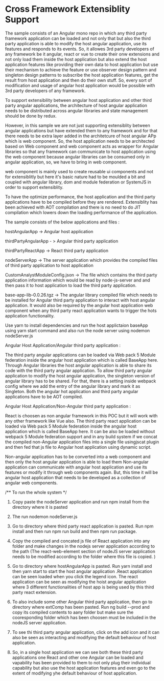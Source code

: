 # Cross Framework Extensiblity Support
The sample consists of an Angular mono repo in which any third party framework application can be loaded and not only that but also the third party application is able to modify the host angular application, use its features and responds to its events. So, it allowes 3rd party developers of any framework be it angular, react or vue to create their onw extensions and not only load them inside the host application but also extend the host application features like providing their own data to host application but use their
mechanism to achieve the feature or use observer design pattern and singleton design patterns to subscribe the host application features, get the result from host application and then do their own stuff. So, every sort of modification and usage of angular host application would be possible with 3rd party developers of any framework.

To support extensibility between angular host application and other third party angular applications, the architecture of host angular application needs to be distributed
across angular libraries and state management should be done by redux.

However, in this sample we are not just supporting extensiblity between angular applications but have extended them to any framework and for that there needs to be extra layer 
added in the architetcure of host angular APp which is web component. So, the host application needs to be architected based on Web component and web component acts as wrapper for Angular libraries so that any framework can communicate to host application using the web component because angular libraries can be consumed only in angular application, so, we have to bring in web component. 

web component is mainly used to create reusable ui components and not for extensiblitly but here it's basic nature had to be moulded a bit and coupled with angular library,  dom and module federation or SystemJS in order to support extensiblity.


To have the optimize performance, the host application and the third party applications have to be compiled before they are rendered. Extensiblity has been achieved with AOT compilation and there is no need to do JIT compilation which
lowers down the loading performance of the application.

The sample consists of the below applications and files :

hostAngularApp -> Angular host application

thirdPartyAngularApp - > Angular third party application

thirdPartyReactApp -> React third party application

nodeServerApp -> The server application which provides the compiled files of third party application to host application

CustomAnalystModuleConfig.json -> The file which contains the third party application information which would be read by node-js-server and and then pass it to host application
to load the third party application.

base-app-lib-0.0.26.tgz -> The angular library compiled file which needs to be installed for Angular third party application to interact with host angular application.
It would also be required by the angular host application web component when any third party react application wants to trigger the hots application functionality.

Use yarn to install dependencies and run the host applictaion baseApp using yarn start command and also run the node server using nodemon nodeServer.js


 Angular Host Application/Angular third party  application :
 
The third party angular applications can be loaded via Web pack 5 Module federation inside the angular host application which is called BaseApp here.
Through Angular libraries the host angular application  is able to share its code with the third party angular application.
To allow third party angular application to modify the host angular application, the singleton version of angular library has to be shared.
For that, there is a setting inside webpack config where we add the entry of the angular library and mark it as Singleton.
Both the angular hot application and third party angular applications have to be AOT compiled.

 Angular Host Application/Non-Angular third party  application :
 
 React is choosen as non angular framework in this POC but it will work with any other framework like Vue also.
 The third party react application can be loaded via Web pack 5 Module federation inside the angular host application which is called BaseApp here.
 It can be also be loaded without webpack 5 Module federation support and in any build system if we concat the compiled non-Angular application files into a single file usingjscat plugin
 and then fed that js file to Angular host application using dynamic script.
 
Non-angular application has to be converted into a web component and then only the host angular application is able to load them
Non-angular application can communicate with angular host application and use its features or modify it through web components again. But, this time
it will be angular host application that needs to be developed as a collection of angular web components.




/** To run the whole system */

1. Copy paste the nodeServer application and run npm install from the directory where it is pasted
2. The run nodemon nodeServer.js

3. Go to directory where third party react application is pasted. Run npm install and then run npm run build and then npm run package.
4. Copy the compiled and concated js file of React application into any folder and make changes in the nodejs server application according to the path (The react-web-element section of nodeJS server application needs to be modified according to the folder where this file is copied.
)
5.   Go to directory where hostAngularApp is pasted. Run yarn install and then yarn start to start the host angular application .React application can be seen loaded when you click the legend icon. The react application can be seen
as modifying the hoist angular application where 3 different functionalities of host app is being used by this third party react extension.

6. To also include some other Angular third party application, then go to directory where extComp has been pasted.
  Run ng build --prod and copy its compiled contents to aany folder but make sure the cooresponding folder which has been choosen must be included in the nodeJS server application.

7. To see thi third party angular application, click on the add icon and it can also be seen as interacting and modifying the default behaviour of host application.

8. So, in a single host application we can see both these third party applications one React and other one Angular
can be loaded and vapability has been provided to them to not only plug their individual capability but also use
the host application features and even go to the extent of modifying yhe default behaviour of host application.



